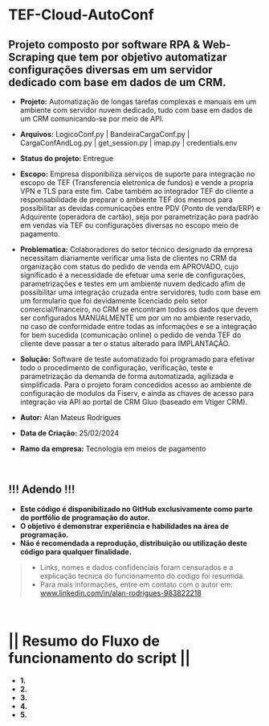# TEF-Cloud-AutoConf

## Projeto composto por software RPA & Web-Scraping que tem por objetivo automatizar configurações diversas em um servidor dedicado com base em dados de um CRM.

 * **Projeto:** Automatização de longas tarefas complexas e manuais em um ambiente com servidor nuvem dedicado, tudo com base em dados de um CRM comunicando-se por meio de API.
 * **Arquivos:** LogicoConf.py | BandeiraCargaConf.py | CargaConfAndLog.py | get_session.py | imap.py | credentials.env 
 * **Status do projeto:** Entregue

 
 * **Escopo:** Empresa disponibiliza serviços de suporte para integração no escopo de TEF (Transferencia eletronica de fundos) e vende a propria VPN e TLS para este fim. Cabe também ao integrador TEF do cliente a responsabilidade de preparar o ambiente TEF dos mesmos para possibilitar as devidas comunicações entre PDV (Ponto de venda/ERP) e Adquirente (operadora de cartão), seja por parametrização para padrão em vendas via TEF ou configurações diversas no escopo meio de pagamento.

 * **Problematica:** Colaboradores do setor técnico designado da empresa necessitam diariamente verificar uma lista de clientes no CRM da organização com status do pedido de venda em APROVADO, cujo significado é a necessidade de efetuar uma serie de configurações, parametrizações e testes em um ambiente nuvem dedicado afim de possibilitar uma integração cruzada entre servidores, tudo com base em um formulario que foi devidamente licenciado pelo setor comercial/financeiro, no CRM se encontram todos os dados que devem ser configurados MANUALMENTE um por um no ambiente reservado, no caso de conformidade entre todas as informações e se a integração for bem sucedida (comunicação online) o pedido de venda TEF do cliente deve passar a ter o status alterado para IMPLANTAÇÃO.
 * **Solução:** Software de teste automatizado foi programado para efetivar todo o procedimento de configuração, verificação, teste e parametrização da demanda de forma automatizada, agilizada e simplificada. Para o projeto foram concedidos acesso ao ambiente de configuração de modulos da Fiserv, e ainda as chaves de acesso para integração via API ao portal de CRM Gluo (baseado em Vtiger CRM).

  
 * **Autor:** Alan Mateus Rodrigues
 * **Data de Criação:** 25/02/2024
 * **Ramo da empresa:** Tecnologia em meios de pagamento

<br>

 ## !!! Adendo !!!
 * **Este código é disponibilizado no GitHub exclusivamente como parte do portfólio de programação do autor.**
* **O objetivo é demonstrar experiência e habilidades na área de programação.** 
* **Não é recomendada a reprodução, distribuição ou utilização deste código para qualquer finalidade.**

 >* Links, nomes e dados confidenciais foram censurados e a explicação tecnica do funcionamento do codigo foi resumida.
 >* Para mais informações, entre em contato com o autor em: www.linkedin.com/in/alan-rodrigues-983822218 
 

<br>

# || Resumo do Fluxo de funcionamento do script ||

* **1.** 
* **2.** 
* **3.**
* **4.** 
* **5.** 

<br>
<br>

